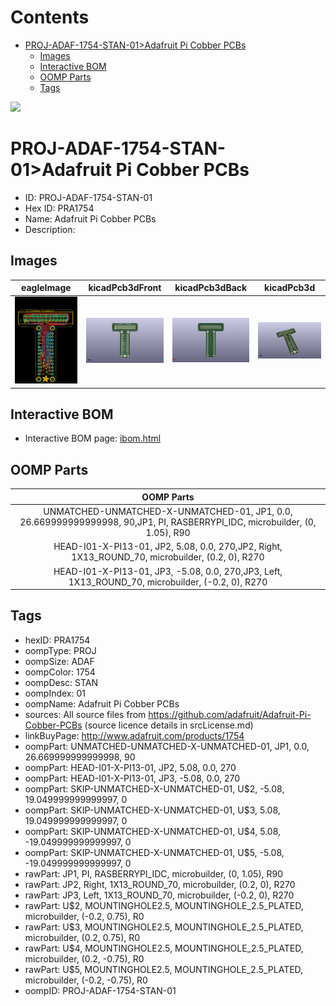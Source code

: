 



Contents
========

* [PROJ-ADAF-1754-STAN-01>Adafruit Pi Cobber PCBs](#proj-adaf-1754-stan-01adafruit-pi-cobber-pcbs)
	* [Images](#images)
	* [Interactive BOM](#interactive-bom)
	* [OOMP Parts](#oomp-parts)
	* [Tags](#tags)
  
![][im]
# PROJ-ADAF-1754-STAN-01>Adafruit Pi Cobber PCBs

- ID: PROJ-ADAF-1754-STAN-01
- Hex ID: PRA1754
- Name: Adafruit Pi Cobber PCBs
- Description: 

## Images
  
  

|eagleImage|kicadPcb3dFront|kicadPcb3dBack|kicadPcb3d|
| :---: | :---: | :---: | :---: |
|[![eagleImage](eagleImage_140.png)](eagleImage_600.png)|[![kicadPcb3dFront](kicadPcb3dFront_140.png)](kicadPcb3dFront_600.png)|[![kicadPcb3dBack](kicadPcb3dBack_140.png)](kicadPcb3dBack_600.png)|[![kicadPcb3d](kicadPcb3d_140.png)](kicadPcb3d_600.png)|

## Interactive BOM

- Interactive BOM page: [ibom.html](kicad/bom/ibom.html)

## OOMP Parts
  

|OOMP Parts|
| :---: |
|UNMATCHED-UNMATCHED-X-UNMATCHED-01, JP1, 0.0, 26.669999999999998, 90,JP1, PI, RASBERRYPI_IDC, microbuilder, (0, 1.05), R90|
|HEAD-I01-X-PI13-01, JP2, 5.08, 0.0, 270,JP2, Right, 1X13_ROUND_70, microbuilder, (0.2, 0), R270|
|HEAD-I01-X-PI13-01, JP3, -5.08, 0.0, 270,JP3, Left, 1X13_ROUND_70, microbuilder, (-0.2, 0), R270|

## Tags

- hexID: PRA1754
- oompType: PROJ
- oompSize: ADAF
- oompColor: 1754
- oompDesc: STAN
- oompIndex: 01
- oompName: Adafruit Pi Cobber PCBs
- sources: All source files from https://github.com/adafruit/Adafruit-Pi-Cobber-PCBs (source licence details in srcLicense.md)
- linkBuyPage: http://www.adafruit.com/products/1754
- oompPart: UNMATCHED-UNMATCHED-X-UNMATCHED-01, JP1, 0.0, 26.669999999999998, 90
- oompPart: HEAD-I01-X-PI13-01, JP2, 5.08, 0.0, 270
- oompPart: HEAD-I01-X-PI13-01, JP3, -5.08, 0.0, 270
- oompPart: SKIP-UNMATCHED-X-UNMATCHED-01, U$2, -5.08, 19.049999999999997, 0
- oompPart: SKIP-UNMATCHED-X-UNMATCHED-01, U$3, 5.08, 19.049999999999997, 0
- oompPart: SKIP-UNMATCHED-X-UNMATCHED-01, U$4, 5.08, -19.049999999999997, 0
- oompPart: SKIP-UNMATCHED-X-UNMATCHED-01, U$5, -5.08, -19.049999999999997, 0
- rawPart: JP1, PI, RASBERRYPI_IDC, microbuilder, (0, 1.05), R90
- rawPart: JP2, Right, 1X13_ROUND_70, microbuilder, (0.2, 0), R270
- rawPart: JP3, Left, 1X13_ROUND_70, microbuilder, (-0.2, 0), R270
- rawPart: U$2, MOUNTINGHOLE2.5, MOUNTINGHOLE_2.5_PLATED, microbuilder, (-0.2, 0.75), R0
- rawPart: U$3, MOUNTINGHOLE2.5, MOUNTINGHOLE_2.5_PLATED, microbuilder, (0.2, 0.75), R0
- rawPart: U$4, MOUNTINGHOLE2.5, MOUNTINGHOLE_2.5_PLATED, microbuilder, (0.2, -0.75), R0
- rawPart: U$5, MOUNTINGHOLE2.5, MOUNTINGHOLE_2.5_PLATED, microbuilder, (-0.2, -0.75), R0
- oompID: PROJ-ADAF-1754-STAN-01



[im]: kicadPcb3d_450.png

